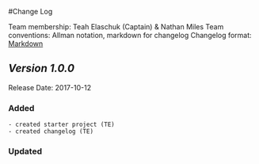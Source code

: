 #Change Log

Team membership:  Teah Elaschuk (Captain) &  Nathan Miles 
Team conventions: Allman notation, markdown for changelog
Changelog format: [Markdown](https://github.com/adam-p/markdown-here/wiki/Markdown-Cheatsheet)

## *Version 1.0.0*
Release Date: 2017-10-12

### Added
	- created starter project (TE)
	- created changelog (TE)

### Updated 
